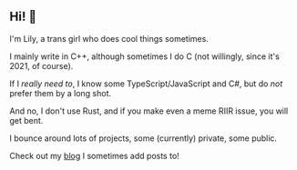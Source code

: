 ## Hi! 👋

I'm Lily, a trans girl who does cool things sometimes.

I mainly write in C++, although sometimes I do C (not willingly, since it's 2021, of course).

If I *really need to*, I know some TypeScript/JavaScript and C#, but do *not* prefer them by a long shot.

And no, I don't use Rust, and if you make even a meme RIIR issue, you will get bent.
 
I bounce around lots of projects, some (currently) private, some public.

Check out my [blog](https://github.com/modeco80/modeco80/tree/master/blog) I sometimes add posts to!
